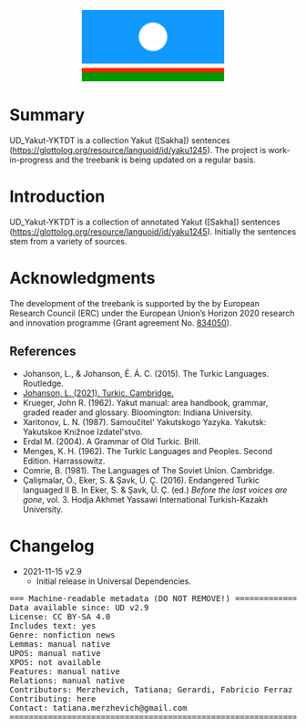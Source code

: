 <p style="text-align:center;"><img src="not-to-release/Flag_of_Sakha.svg" width="250"></p>

# Summary

UD_Yakut-YKTDT is a collection Yakut ([Sakha]) sentences (https://glottolog.org/resource/languoid/id/yaku1245). The project is work-in-progress and the treebank is being updated on a regular basis.


# Introduction

UD_Yakut-YKTDT is a collection of annotated Yakut ([Sakha]) sentences (https://glottolog.org/resource/languoid/id/yaku1245). Initially the sentences stem from a variety of sources. 


# Acknowledgments

The development of the treebank is supported by the by European Research Council (ERC) under the European Union’s Horizon 2020 research and innovation programme (Grant agreement No. [834050](https://uni-tuebingen.de/fakultaeten/philosophische-fakultaet/fachbereiche/neuphilologie/seminar-fuer-sprachwissenschaft/arbeitsbereiche/allg-sprachwissenschaft/projekte/crosslingference/)).


## References

* Johanson, L., & Johanson, É. Á. C. (2015). The Turkic Languages. Routledge.
* [Johanson, L. (2021). Turkic. Cambridge.](https://www.cambridge.org/core/books/turkic/main-clauses/C89BFDA9EEF9D4754043E2D343C91BEF/core-reader#CN-bp-54)
* Krueger, John R. (1962). Yakut manual: area handbook, grammar, graded reader and glossary. Bloomington: Indiana University.
* Xaritonov, L. N. (1987). Samoučitel' Yakutskogo Yazyka. Yakutsk: Yakutskoe Knižnoe Izdatel'stvo.
* Erdal M. (2004). A Grammar of Old Turkic. Brill.
* Menges, K. H. (1962). The Turkic Languages and Peoples. Second Edition. Harrassowitz.
* Comrie, B. (1981). The Languages of The Soviet Union. Cambridge.
* Çalişmalar, Ö., Eker, S. & Şavk, Ü. Ç. (2016). Endangered Turkic languaged II B. In Eker, S. & Şavk, Ü. Ç. (ed.) _Before the last voices are gone_, vol. 3. Hodja Akhmet Yassawi International Turkish-Kazakh University.  


# Changelog

* 2021-11-15 v2.9
  * Initial release in Universal Dependencies.


<pre>
=== Machine-readable metadata (DO NOT REMOVE!) ================================
Data available since: UD v2.9
License: CC BY-SA 4.0
Includes text: yes
Genre: nonfiction news
Lemmas: manual native
UPOS: manual native
XPOS: not available
Features: manual native
Relations: manual native
Contributors: Merzhevich, Tatiana; Gerardi, Fabrício Ferraz
Contributing: here
Contact: tatiana.merzhevich@gmail.com
===============================================================================
</pre>
